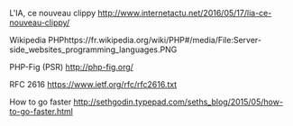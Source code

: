 L'IA, ce nouveau clippy http://www.internetactu.net/2016/05/17/lia-ce-nouveau-clippy/

Wikipedia PHPhttps://fr.wikipedia.org/wiki/PHP#/media/File:Server-side_websites_programming_languages.PNG

PHP-Fig (PSR) http://php-fig.org/

RFC 2616 https://www.ietf.org/rfc/rfc2616.txt

How to go faster http://sethgodin.typepad.com/seths_blog/2015/05/how-to-go-faster.html